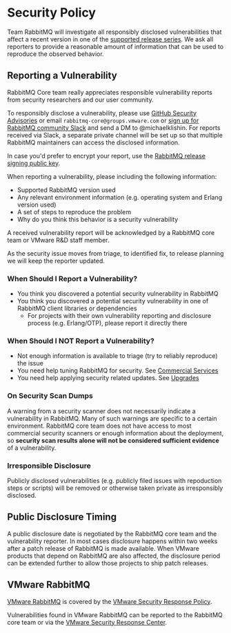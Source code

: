 # Security Policy

Team RabbitMQ will investigate all responsibly disclosed vulnerabilities that affect
a recent version in one of the [supported release series](https://www.rabbitmq.com/versions.html).
We ask all reporters to provide a reasonable amount of information that can be used to reproduce
the observed behavior.

## Reporting a Vulnerability

RabbitMQ Core team really appreciates responsible vulnerability reports
from security researchers and our user community.

To responsibly disclose a vulnerability, please use [GitHub Security Advisories](https://docs.github.com/en/code-security/security-advisories/guidance-on-reporting-and-writing/privately-reporting-a-security-vulnerability) or email `rabbitmq-core@groups.vmware.com` or
[sign up for RabbitMQ community Slack](https://rabbitmq-slack.herokuapp.com) and
send a DM to @michaelklishin. For reports received via Slack, a separate private
channel will be set up so that multiple RabbitMQ maintainers can access the disclosed
information.

In case you'd prefer to encrypt your report, use the [RabbitMQ release signing public key](https://github.com/rabbitmq/signing-keys/releases).

When reporting a vulnerability, please including the following information:

 * Supported RabbitMQ version used
 * Any relevant environment information (e.g. operating system and Erlang version used)
 * A set of steps to reproduce the problem
 * Why do you think this behavior is a security vulnerability

A received vulnerability report will be acknowledged by a RabbitMQ core team or VMware R&D staff member.

As the security issue moves from triage, to identified fix, to release planning we will keep the reporter updated.

### When Should I Report a Vulnerability?

 * You think you discovered a potential security vulnerability in RabbitMQ
 * You think you discovered a potential security vulnerability in one of RabbitMQ client libraries or dependencies
   * For projects with their own vulnerability reporting and disclosure process (e.g. Erlang/OTP), please report it directly there

### When Should I NOT Report a Vulnerability?

 * Not enough information is available to triage (try to reliably reproduce) the issue
 * You need help tuning RabbitMQ for security. See [Commercial Services](https://www.rabbitmq.com/services.html)
 * You need help applying security related updates. See [Upgrades](https://www.rabbitmq.com/upgrade.html)

### On Security Scan Dumps

A warning from a security scanner does not necessarily indicate a vulnerability in RabbitMQ.
Many of such warnings are specific to a certain environment. RabbitMQ core team does not have
access to most commercial security scanners or enough information about the deployment,
so **security scan results alone will not be considered sufficient evidence** of a vulnerability.


### Irresponsible Disclosure

Publicly disclosed vulnerabilities (e.g. publicly filed issues with repoduction steps or scripts)
will be removed or otherwise taken private as irresponsibly disclosed.


## Public Disclosure Timing

A public disclosure date is negotiated by the RabbitMQ core team and the vulnerability reporter.
In most cases disclosure happens within two weeks after a patch release of RabbitMQ is made available.
When VMware products that depend on RabbitMQ are also affected, the disclosure period can be extended
further to allow those projects to ship patch releases.


## VMware RabbitMQ

[VMware RabbitMQ](https://www.vmware.com/products/rabbitmq.html) is covered by the [VMware Security Response Policy](https://www.vmware.com/support/policies/security_response.html).

Vulnerabilities found in VMware RabbitMQ can be reported to the RabbitMQ core team or
via the [VMware Security Response Center](https://www.vmware.com/security/vsrc.html).
